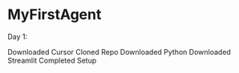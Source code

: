 # MyFirstAgent

Day 1:

Downloaded Cursor
Cloned Repo
Downloaded Python
Downloaded Streamlit
Completed Setup